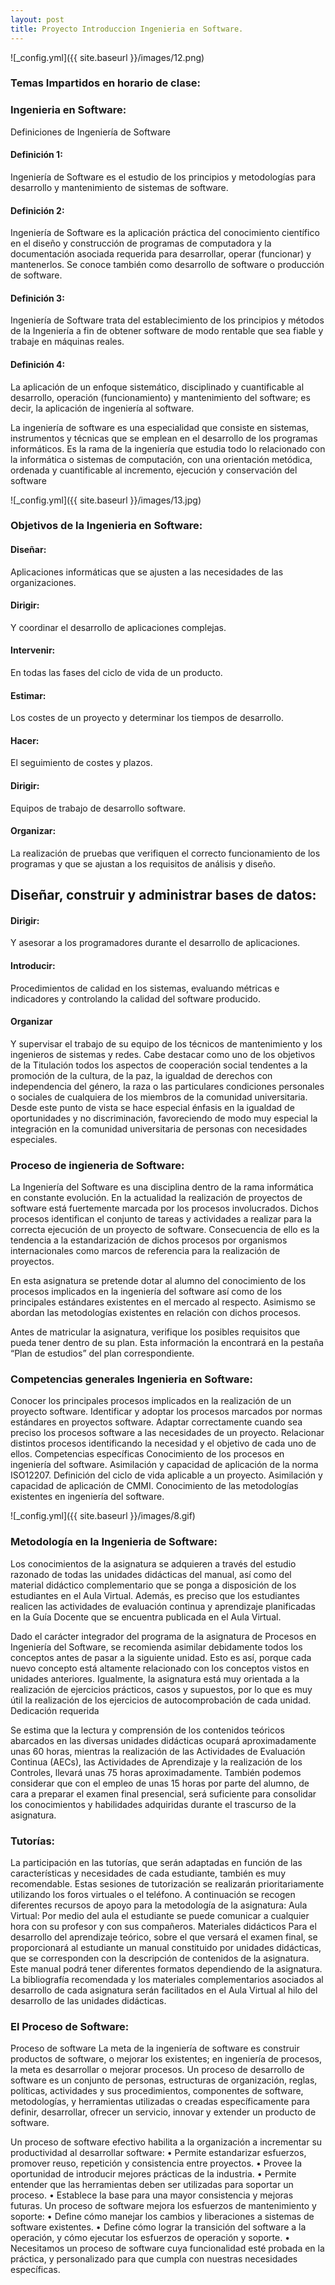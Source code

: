 ```yaml
---
layout: post
title: Proyecto Introduccion Ingenieria en Software.
---
```


![_config.yml]({{ site.baseurl }}/images/12.png)

### Temas Impartidos en horario de clase: 

### Ingenieria en Software:

Definiciones de Ingeniería de Software

#### Definición 1: 

Ingeniería de Software es el estudio de los principios y metodologías para desarrollo y mantenimiento de sistemas de software.

#### Definición 2: 

Ingeniería de Software es la aplicación práctica del conocimiento científico en el diseño y construcción de programas de computadora y la documentación asociada requerida para desarrollar, operar (funcionar) y mantenerlos. Se conoce también como desarrollo de software o producción de software.

#### Definición 3: 

Ingeniería de Software trata del establecimiento de los principios y métodos de la Ingeniería a fin de obtener software de modo rentable que sea fiable y trabaje en máquinas reales.

#### Definición 4: 

La aplicación de un enfoque sistemático, disciplinado y cuantificable al desarrollo, operación (funcionamiento) y mantenimiento del software; es decir, la aplicación de ingeniería al software.

La ingeniería de software es una especialidad que consiste en sistemas, instrumentos y técnicas que se emplean en el desarrollo de los programas informáticos. Es la rama de la ingeniería que estudia todo lo relacionado con la informática o sistemas de computación, con una orientación metódica, ordenada y cuantificable al incremento, ejecución y conservación del software

![_config.yml]({{ site.baseurl }}/images/13.jpg)

### Objetivos de la Ingenieria en Software:

#### Diseñar:

Aplicaciones informáticas que se ajusten a las necesidades de las organizaciones.

#### Dirigir: 

Y coordinar el desarrollo de aplicaciones complejas.

#### Intervenir: 

En todas las fases del ciclo de vida de un producto.

#### Estimar: 

Los costes de un proyecto y determinar los tiempos de desarrollo.

#### Hacer:

El seguimiento de costes y plazos.

#### Dirigir: 

Equipos de trabajo de desarrollo software.

#### Organizar:

La realización de pruebas que verifiquen el correcto funcionamiento de los programas y que se ajustan a los requisitos de análisis y diseño.

## Diseñar, construir y administrar bases de datos:

#### Dirigir:

Y asesorar a los programadores durante el desarrollo de aplicaciones.

#### Introducir:

Procedimientos de calidad en los sistemas, evaluando métricas e indicadores y controlando la calidad del software producido.

#### Organizar

Y supervisar el trabajo de su equipo de los técnicos de mantenimiento y los ingenieros de sistemas y redes.
Cabe destacar como uno de los objetivos de la Titulación todos los aspectos de cooperación social tendentes a la promoción de la cultura, de la paz, la igualdad de derechos con independencia del género, la raza o las particulares condiciones personales o sociales de cualquiera de los miembros de la comunidad universitaria. Desde este punto de vista se hace especial énfasis en la igualdad de oportunidades y no discriminación, favoreciendo de modo muy especial la integración en la comunidad universitaria de personas con necesidades especiales.

### Proceso de ingieneria de Software:

La Ingeniería del Software es una disciplina dentro de la rama informática en constante evolución. En la actualidad la realización de proyectos de software está fuertemente marcada por los procesos involucrados. Dichos procesos identifican el conjunto de tareas y actividades a realizar para la correcta ejecución de un proyecto de software. Consecuencia de ello es la tendencia a la estandarización de dichos procesos por organismos internacionales como marcos de referencia para la realización de proyectos.

En esta asignatura se pretende dotar al alumno del conocimiento de los procesos implicados en la ingeniería del software así como de los principales estándares existentes en el mercado al respecto. Asimismo se abordan las metodologías existentes en relación con dichos procesos.

Antes de matricular la asignatura, verifique los posibles requisitos que pueda tener dentro de su plan. Esta información la encontrará en la pestaña “Plan de estudios” del plan correspondiente.

### Competencias generales Ingenieria en Software:

Conocer los principales procesos implicados en la realización de un proyecto software. Identificar y adoptar los procesos marcados por normas estándares en proyectos software. Adaptar correctamente cuando sea preciso los procesos software a las necesidades de un proyecto. Relacionar distintos procesos identificando la necesidad y el objetivo de cada uno de ellos. Competencias específicas Conocimiento de los procesos en ingeniería del software. Asimilación y capacidad de aplicación de la norma ISO12207. Definición del ciclo de vida aplicable a un proyecto. Asimilación y capacidad de aplicación de CMMI. Conocimiento de las metodologías existentes en ingeniería del software.

![_config.yml]({{ site.baseurl }}/images/8.gif)

### Metodología en la Ingenieria de Software:

Los conocimientos de la asignatura se adquieren a través del estudio razonado de todas las unidades didácticas del manual, así como del material didáctico complementario que se ponga a disposición de los estudiantes en el Aula Virtual.
Además, es preciso que los estudiantes realicen las actividades de evaluación continua y aprendizaje planificadas en la Guía Docente que se encuentra publicada en el Aula Virtual.

Dado el carácter integrador del programa de la asignatura de Procesos en Ingeniería del Software, se recomienda asimilar debidamente todos los conceptos antes de pasar a la siguiente unidad. Esto es así, porque cada nuevo concepto está altamente relacionado con los conceptos vistos en unidades anteriores. Igualmente, la asignatura está muy orientada a la realización de ejercicios prácticos, casos y supuestos, por lo que es muy útil la realización de los ejercicios de autocomprobación de cada unidad.
Dedicación requerida

Se estima que la lectura y comprensión de los contenidos teóricos abarcados en las diversas unidades didácticas ocupará aproximadamente unas 60 horas, mientras la realización de las Actividades de Evaluación Continua (AECs), las Actividades de Aprendizaje y la realización de los Controles, llevará unas 75 horas aproximadamente. También podemos considerar que con el empleo de unas 15 horas por parte del alumno, de cara a preparar el examen final presencial, será suficiente para consolidar los conocimientos y habilidades adquiridas durante el trascurso de la asignatura.

### Tutorías:

La participación en las tutorías, que serán adaptadas en función de las características y necesidades de cada estudiante, también es muy recomendable. Estas sesiones de tutorización se realizarán prioritariamente utilizando los foros virtuales o el teléfono.
A continuación se recogen diferentes recursos de apoyo para la metodología de la asignatura:
Aula Virtual: Por medio del aula el estudiante se puede comunicar a cualquier hora con su profesor y con sus compañeros.
Materiales didácticos
Para el desarrollo del aprendizaje teórico, sobre el que versará el examen final, se proporcionará al estudiante un manual constituido por unidades didácticas, que se corresponden con la descripción de contenidos de la asignatura. Este manual podrá tener diferentes formatos dependiendo de la asignatura.
La bibliografía recomendada y los materiales complementarios asociados al desarrollo de cada asignatura serán facilitados en el Aula Virtual al hilo del desarrollo de las unidades didácticas.

### El Proceso de Software:

Proceso de software La meta de la ingeniería de software es construir productos de software, o mejorar los existentes; en ingeniería de procesos, la meta es desarrollar o mejorar procesos.
Un proceso de desarrollo de software es un conjunto de personas, estructuras de organización, reglas, políticas, actividades y sus procedimientos, componentes de software, metodologías, y herramientas utilizadas o creadas específicamente para definir, desarrollar, ofrecer un servicio, innovar y extender un producto de software.

Un proceso de software efectivo habilita a la organización a incrementar su productividad al desarrollar software:
•	Permite estandarizar esfuerzos, promover reuso, repetición y consistencia entre proyectos.
•	Provee la oportunidad de introducir mejores prácticas de la industria.
•	Permite entender que las herramientas deben ser utilizadas para soportar un proceso.
•	Establece la base para una mayor consistencia y mejoras futuras.
Un proceso de software mejora los esfuerzos de mantenimiento y soporte:
•	Define cómo manejar los cambios y liberaciones a sistemas de software existentes.
•	Define cómo lograr la transición del software a la operación, y cómo ejecutar los esfuerzos de operación y soporte.
•	Necesitamos un proceso de software cuya funcionalidad esté probada en la práctica, y personalizado para que cumpla con nuestras necesidades específicas.

